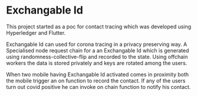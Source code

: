 # Exchangable Id

This project started as a poc for contact tracing which was developed using Hyperledger and Flutter.

Exchangable Id can used for corona tracing in a privacy preserving way. A Specialised node request chain for a an Exchangable Id which is generated using randomness-collective-flip and recorded to the state. Using offchain workers the data is stored privately and keys are rotated among the users. 

When two mobile having Exchangable Id activated comes in proximity both the mobile trigger an on function to record the contact. If any of the users turn out covid positive he can invoke on chain function to notify his contact.